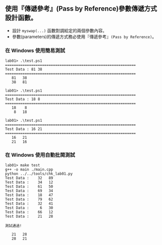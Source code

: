 ## 使用『傳遞參考』(Pass by Reference)參數傳遞方式設計函數。

- 設計 `myswap(...)` 函數對調給定的兩個參數內容。
- 參數(parameters)的傳遞方式務必使用『傳遞參考』`(Pass by Reference)`。

### 在 Windows 使用簡易測試
```shell
lab01> .\test.ps1
============================================================
Test Data : 81 38
============================================================
   81   38
   38   81

lab01> .\test.ps1
============================================================
Test Data : 18 8
============================================================
   18    8
    8   18

lab01> .\test.ps1
============================================================
Test Data : 16 21
============================================================
   16   21
   21   16
```

### 在 Windows 使用自動批閱測試
```shell
lab01> make test
g++ -o main ./main.cpp
python ../../tools/chk_lab01.py
Test Data :    32   89
Test Data :    34   12
Test Data :    61   50
Test Data :    69   34
Test Data :    18   47
Test Data :    79   62
Test Data :    32   41
Test Data :     6   30
Test Data :    66   12
Test Data :    21   28

測試通過!

   21   28
   28   21
```

